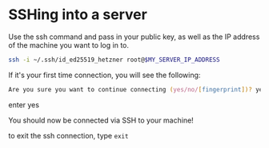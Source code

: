 # SSHing into a server

Use the ssh command and pass in your public key, as well as the IP address of the machine you want to log in to.

```zsh
ssh -i ~/.ssh/id_ed25519_hetzner root@$MY_SERVER_IP_ADDRESS
```

If it's your first time connection, you will see the following: 

```zsh
Are you sure you want to continue connecting (yes/no/[fingerprint])? yes
```
enter yes

You should now be connected via SSH to your machine! 

to exit the ssh connection, type `exit`
